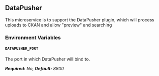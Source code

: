 ## DataPusher

This microservice is to support the DataPusher plugin, which will process uploads to CKAN and allow "preview" and searching

### Environment Variables

#### `DATAPUSHER_PORT`
The port in which DataPusher will bind to.

_**Required:** No, **Default:** 8800_
